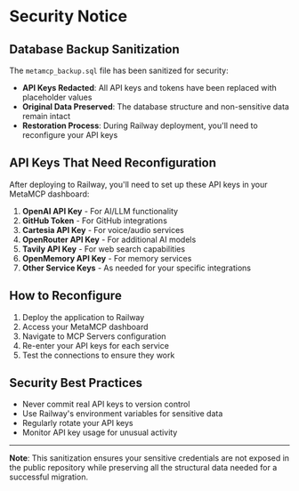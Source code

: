 # Security Notice

## Database Backup Sanitization

The `metamcp_backup.sql` file has been sanitized for security:

- **API Keys Redacted**: All API keys and tokens have been replaced with placeholder values
- **Original Data Preserved**: The database structure and non-sensitive data remain intact
- **Restoration Process**: During Railway deployment, you'll need to reconfigure your API keys

## API Keys That Need Reconfiguration

After deploying to Railway, you'll need to set up these API keys in your MetaMCP dashboard:

1. **OpenAI API Key** - For AI/LLM functionality
2. **GitHub Token** - For GitHub integrations
3. **Cartesia API Key** - For voice/audio services
4. **OpenRouter API Key** - For additional AI models
5. **Tavily API Key** - For web search capabilities
6. **OpenMemory API Key** - For memory services
7. **Other Service Keys** - As needed for your specific integrations

## How to Reconfigure

1. Deploy the application to Railway
2. Access your MetaMCP dashboard
3. Navigate to MCP Servers configuration
4. Re-enter your API keys for each service
5. Test the connections to ensure they work

## Security Best Practices

- Never commit real API keys to version control
- Use Railway's environment variables for sensitive data
- Regularly rotate your API keys
- Monitor API key usage for unusual activity

---

**Note**: This sanitization ensures your sensitive credentials are not exposed in the public repository while preserving all the structural data needed for a successful migration.
